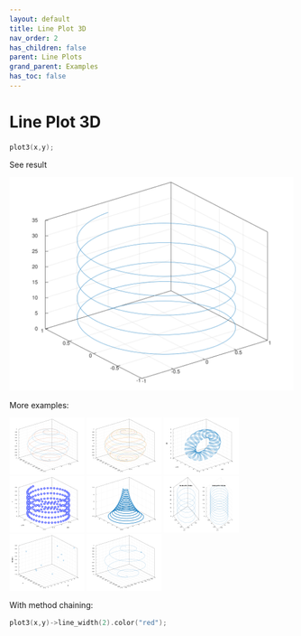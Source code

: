 ```yaml
---
layout: default
title: Line Plot 3D
nav_order: 2
has_children: false
parent: Line Plots
grand_parent: Examples
has_toc: false
---
```

# Line Plot 3D

```cpp
plot3(x,y);
```


See result
    
[![example_plot3_1](../line_plot/plot3/plot3_1.svg)](https://github.com/alandefreitas/matplotplusplus/blob/master/examples/line_plot/plot3/plot3_1.cpp)

More examples:
    
[![example_plot3_2](../line_plot/plot3/plot3_2_thumb.png)](https://github.com/alandefreitas/matplotplusplus/blob/master/examples/line_plot/plot3/plot3_2.cpp)  [![example_plot3_3](../line_plot/plot3/plot3_3_thumb.png)](https://github.com/alandefreitas/matplotplusplus/blob/master/examples/line_plot/plot3/plot3_3.cpp)  [![example_plot3_4](../line_plot/plot3/plot3_4_thumb.png)](https://github.com/alandefreitas/matplotplusplus/blob/master/examples/line_plot/plot3/plot3_4.cpp)  [![example_plot3_5](../line_plot/plot3/plot3_5_thumb.png)](https://github.com/alandefreitas/matplotplusplus/blob/master/examples/line_plot/plot3/plot3_5.cpp)  [![example_plot3_7](../line_plot/plot3/plot3_7_thumb.png)](https://github.com/alandefreitas/matplotplusplus/blob/master/examples/line_plot/plot3/plot3_7.cpp)  [![example_plot3_8](../line_plot/plot3/plot3_8_thumb.png)](https://github.com/alandefreitas/matplotplusplus/blob/master/examples/line_plot/plot3/plot3_8.cpp)  [![example_plot3_9](../line_plot/plot3/plot3_9_thumb.png)](https://github.com/alandefreitas/matplotplusplus/blob/master/examples/line_plot/plot3/plot3_9.cpp)  [![example_plot3_10](../line_plot/plot3/plot3_10_thumb.png)](https://github.com/alandefreitas/matplotplusplus/blob/master/examples/line_plot/plot3/plot3_10.cpp)


With method chaining:

```cpp
plot3(x,y)->line_width(2).color("red");
```




